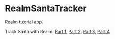 # RealmSantaTracker

Realm tutorial app.

Track Santa with Realm: [Part 1](https://realm.io/news/track-santa-with-realm-swift-database-platform-part-1/), [Part 2](https://realm.io/news/track-santa-with-realm-swift-database-platform-part-2/), [Part 3](https://realm.io/news/track-santa-with-realm-swift-database-platform-part-3/), [Part 4](https://realm.io/news/track-santa-with-realm-swift-database-platform-part-4/)
